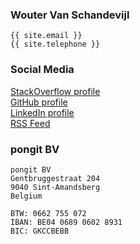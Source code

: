 ### Wouter Van Schandevijl
```
{{ site.email }}
{{ site.telephone }}
```

### Social Media
[StackOverflow profile][stackoverflow]  
[GitHub profile][github]  
[LinkedIn profile][linkedin]  
[RSS Feed][rss]  

### pongit BV
```
pongit BV
Gentbruggestraat 204
9040 Sint-Amandsberg
Belgium

BTW: 0662 755 072
IBAN: BE04 0689 0602 8931
BIC: GKCCBEBB
```

[linkedin]: https://www.linkedin.com/in/woutervanschandevijl
[stackoverflow]: http://stackoverflow.com/users/540352/laoujin
[github]: https://github.com/Laoujin
[rss]: https://itenium.be/feed.xml
